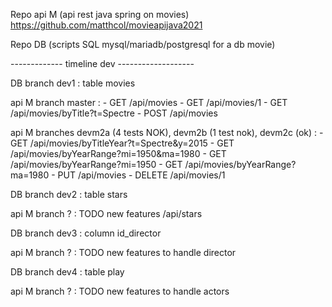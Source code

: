 Repo api M (api rest java spring on movies)
https://github.com/matthcol/movieapijava2021

Repo DB (scripts SQL mysql/mariadb/postgresql for a db movie)

-------------  timeline dev -------------------

DB branch dev1 : table movies

api M branch master : 
	- GET /api/movies
	- GET /api/movies/1
	- GET /api/movies/byTitle?t=Spectre
	- POST /api/movies

api M branches devm2a (4 tests NOK), devm2b (1 test nok), devm2c (ok) :
	- GET /api/movies/byTitleYear?t=Spectre&y=2015
	- GET	/api/movies/byYearRange?mi=1950&ma=1980
	- GET /api/movies/byYearRange?mi=1950
	- GET /api/movies/byYearRange?ma=1980
	- PUT /api/movies
	- DELETE /api/movies/1
	
DB branch dev2 : table stars

api M branch ? : TODO new features /api/stars

DB branch dev3 : column id_director

api M branch ? : TODO new features to handle director

DB branch dev4 : table play

api M branch ? : TODO new features to handle actors
